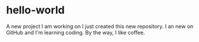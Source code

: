 # hello-world
A new project I am working on
I just created this new repository. I an new on GitHub and I'm learning coding.
By the way, I like coffee.
